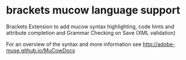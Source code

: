 # brackets mucow language support

Brackets Extension to add mucow syntax highlighting, code hints and attribute completion and Grammar Checking on Save (XML validation)

For an overview of the syntax and more information see http://adobe-muse.github.io/MuCowDocs
